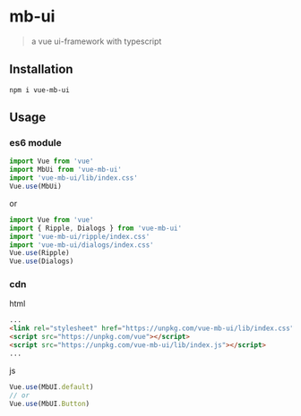 # mb-ui

> a vue ui-framework with typescript
## Installation
``` npm
npm i vue-mb-ui
```
## Usage
### es6 module
``` js
import Vue from 'vue'
import MbUi from 'vue-mb-ui'
import 'vue-mb-ui/lib/index.css'
Vue.use(MbUi)
```
or
``` js
import Vue from 'vue'
import { Ripple, Dialogs } from 'vue-mb-ui'
import 'vue-mb-ui/ripple/index.css'
import 'vue-mb-ui/dialogs/index.css'
Vue.use(Ripple)
Vue.use(Dialogs)
```
### cdn
html
``` html
...
<link rel="stylesheet" href="https://unpkg.com/vue-mb-ui/lib/index.css">
<script src="https://unpkg.com/vue"></script>
<script src="https://unpkg.com/vue-mb-ui/lib/index.js"></script>
...
```
js
```js
Vue.use(MbUI.default)
// or
Vue.use(MbUI.Button)
```
